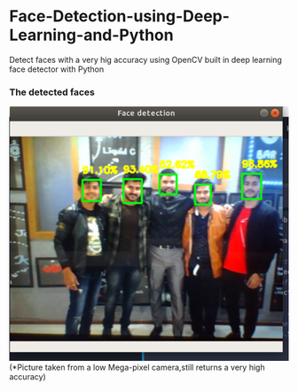 # Face-Detection-using-Deep-Learning-and-Python
Detect faces with a very hig accuracy using OpenCV built in deep learning face detector with Python 

### The detected faces

![](Screenshot%20from%202019-09-15%2012-51-51.png)
 (*Picture taken from a low Mega-pixel camera,still returns a very high accuracy)

